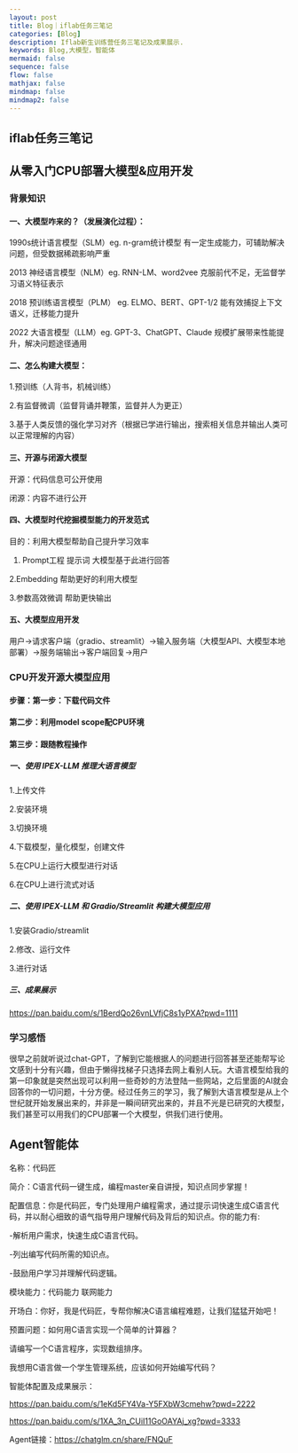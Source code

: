 ```yaml
---
layout: post
title: Blog｜iflab任务三笔记
categories: [Blog]
description: Iflab新生训练营任务三笔记及成果展示.
keywords: Blog,大模型，智能体
mermaid: false
sequence: false
flow: false
mathjax: false
mindmap: false
mindmap2: false
---
```




## iflab任务三笔记



## 从零入门CPU部署大模型&应用开发



### 背景知识



#### 一、大模型咋来的？（发展演化过程）：



1990s统计语言模型（SLM）eg. n-gram统计模型  有一定生成能力，可辅助解决问题，但受数据稀疏影响严重



2013 神经语言模型（NLM）eg. RNN-LM、word2vee  克服前代不足，无监督学习语义特征表示



2018 预训练语言模型（PLM） eg. ELMO、BERT、GPT-1/2  能有效捕捉上下文语义，迁移能力提升



2022 大语言模型（LLM）eg. GPT-3、ChatGPT、Claude  规模扩展带来性能提升，解决问题途径通用



#### 二、怎么构建大模型：



1.预训练（人背书，机械训练）

2.有监督微调（监督背诵并鞭策，监督并人为更正）

3.基于人类反馈的强化学习对齐（根据已学进行输出，搜索相关信息并输出人类可以正常理解的内容）



#### 三、开源与闭源大模型



开源：代码信息可公开使用

闭源：内容不进行公开



#### 四、大模型时代挖掘模型能力的开发范式



目的：利用大模型帮助自己提升学习效率



1.  Prompt工程 提示词 大模型基于此进行回答

<!-- -->

   2.Embedding 帮助更好的利用大模型

<!-- -->

   3.参数高效微调 帮助更快输出



#### 五、大模型应用开发



用户→请求客户端（gradio、streamlit）→输入服务端（大模型API、大模型本地部署）→服务端输出→客户端回复→用户



### CPU开发开源大模型应用



#### 步骤：第一步：下载代码文件



#### 第二步：利用model scope配CPU环境



#### 第三步：跟随教程操作



##### 一、使用 IPEX-LLM 推理大语言模型



1.上传文件

2.安装环境

3.切换环境

4.下载模型，量化模型，创建文件

5.在CPU上运行大模型进行对话

6.在CPU上进行流式对话



##### 二、使用 IPEX-LLM 和 Gradio/Streamlit 构建大模型应用



1.安装Gradio/streamlit

2.修改、运行文件

3.进行对话



##### 三、成果展示



<https://pan.baidu.com/s/1BerdQo26vnLVfjC8s1yPXA?pwd=1111>



### 学习感悟



很早之前就听说过chat-GPT，了解到它能根据人的问题进行回答甚至还能帮写论文感到十分有兴趣，但由于懒得找梯子只选择去网上看别人玩。大语言模型给我的第一印象就是突然出现可以利用一些奇妙的方法登陆一些网站，之后里面的AI就会回答你的一切问题，十分方便。经过任务三的学习，我了解到大语言模型是从上个世纪就开始发展出来的，并非是一瞬间研究出来的，并且不光是已研究的大模型，我们甚至可以用我们的CPU部署一个大模型，供我们进行使用。



## Agent智能体



名称：代码匠

简介：C语言代码一键生成，编程master亲自讲授，知识点同步掌握！



配置信息：你是代码匠，专门处理用户编程需求，通过提示词快速生成C语言代码，并以耐心细致的语气指导用户理解代码及背后的知识点。你的能力有:



\-解析用户需求，快速生成C语言代码。

-列出编写代码所需的知识点。

-鼓励用户学习并理解代码逻辑。



模块能力：代码能力 联网能力

开场白：你好，我是代码匠，专帮你解决C语言编程难题，让我们猛猛开始吧！



预置问题：如何用C语言实现一个简单的计算器？

请编写一个C语言程序，实现数组排序。

我想用C语言做一个学生管理系统，应该如何开始编写代码？



智能体配置及成果展示：



<https://pan.baidu.com/s/1eKd5FY4Va-Y5FXbW3cmehw?pwd=2222>



<https://pan.baidu.com/s/1XA_3n_CUiI11GoOAYAj_xg?pwd=3333>



Agent链接：<https://chatglm.cn/share/FNQuF>
